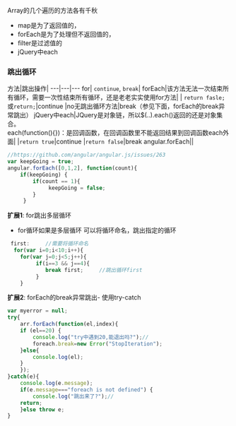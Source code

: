 Array的几个遍历的方法各有千秋

- map是为了返回值的，
- forEach是为了处理但不返回值的，
- filter是过滤值的
- jQuery中each

### 跳出循环

方法|跳出操作|
---|---|---
for| `continue`, `break`|
forEach|该方法无法一次结束所有循环，需要一次性结束所有循环，还是老老实实使用for方法|
| `return fasle;`或`return;`|continue
|no无跳出循环方法|break（参见下面，forEach的break异常跳出）
jQuery中each|JQuery是对象链，所以$(..).each()返回的还是对象集合。<br>each(function(){})：是回调函数，在回调函数里不能返回结果到回调函数each外面|
|`return true`|continue
|`return false`|break
angular.forEach||

```javascript
//https://github.com/angular/angular.js/issues/263
var keepGoing = true;
angular.forEach([0,1,2], function(count){
    if(keepGoing) {
        if(count == 1){
             keepGoing = false;
        }
     }
```

**扩展1**: for跳出多层循环

- for循环如果是多层循环 可以将循环命名，跳出指定的循环

```javascript
 first:     //需要将循环命名
  for(var i=0;i<10;i++){
    for(var j=0;j<5;j++){
         if(i==3 && j==4){
            break first;     //跳出循环first
         }
    }
```

**扩展2**: forEach的break异常跳出- 使用try-catch

```javascript
var myerror = null;
try{
    arr.forEach(function(el,index){
    if (el==20) {
        console.log("try中遇到20,能退出吗?");//
        foreach.break=new Error("StopIteration");
    }else{
        console.log(el);
    }
    });
}catch(e){
    console.log(e.message);
    if(e.message==="foreach is not defined") {
        console.log("跳出来了?");//
    return;
    }else throw e;
}
```
